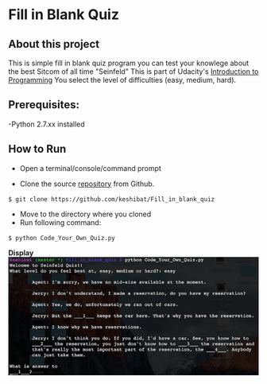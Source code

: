 # Fill in Blank Quiz

## About this project

This is simple fill in blank quiz program you can test your knowlege about the best Sitcom of all time "Seinfeld"  This is part of Udacity's [Introduction to Programming](https://www.udacity.com/course/intro-to-programming-nanodegree--nd000)  You select the level of difficulties (easy, medium, hard).


## Prerequisites:

-Python 2.7.xx installed


## How to Run

- Open a terminal/console/command prompt

- Clone the source [repository](https://github.com/keshibat/Fill_in_blank_quiz) from Github.
```
$ git clone https://github.com/keshibat/Fill_in_blank_quiz

```
- Move to the directory where you cloned
- Run following command:
```
$ python Code_Your_Own_Quiz.py
```
**Display**
![Your terminal should be like this](/docs/display.png?raw=true "Your terminal should be like this")

